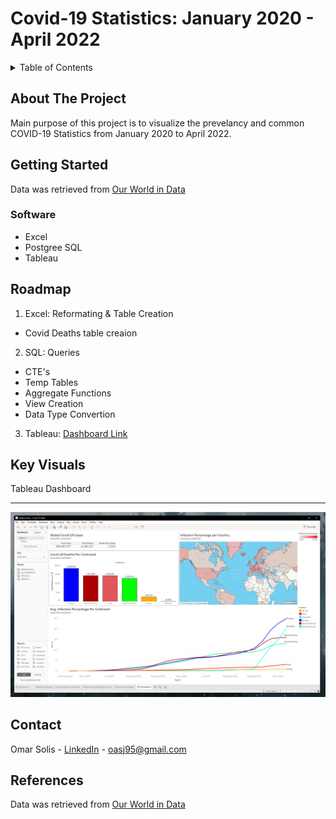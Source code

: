 # Covid-19 Statistics: January 2020 - April 2022

<!-- TABLE OF CONTENTS -->
<details>
  <summary>Table of Contents</summary>
  <ol>
    <li>
      <a href="#about-the-project">About The Project</a>
    </li>
    <li>
      <a href="#getting-started">Getting Started</a>
      <ul>
        <li><a href="#software">Software</a></li>
      </ul>
    </li>
    <li><a href="#roadmap">Roadmap</a></li>
    <li><a href="#key-visuals">Key Visuals</a></li>
    <li><a href="#contact">Contact</a></li>
    <li><a href="#references">References</a></li>
  </ol>
</details>

<!-- ABOUT THE PROJECT -->
## About The Project

Main purpose of this project is to visualize the prevelancy and common COVID-19 Statistics from January 2020 to April 2022.

<!-- GETTING STARTED -->
## Getting Started

Data was retrieved from [Our World in Data](https://ourworldindata.org/covid-deaths)

### Software

- Excel 
- Postgree SQL
- Tableau

<!-- ROADMAP -->
## Roadmap
1. Excel: Reformating & Table Creation
- Covid Deaths table creaion

2. SQL: Queries
- CTE's 
- Temp Tables  
- Aggregate Functions 
- View Creation 
- Data Type Convertion

3. Tableau:
[Dashboard Link](https://public.tableau.com/app/profile/omar.solis/viz/Covid-19Stats_16512576106790/Dashboard1)

<!-- Key Visuals -->
## Key Visuals

Tableau Dashboard
__________________
![image](https://github.com/oas95/COVID-19_Stats/blob/main/Tableau_Dashboard.png)

<!-- CONTACT -->
## Contact

Omar Solis - [LinkedIn](https://www.linkedin.com/in/omar-solis-m-s-564639143/) - oasj95@gmail.com

<!-- References  -->
## References

Data was retrieved from [Our World in Data](https://ourworldindata.org/covid-deaths)

<!-- MARKDOWN LINKS & IMAGES -->
<!-- https://www.markdownguide.org/basic-syntax/#reference-style-links -->
